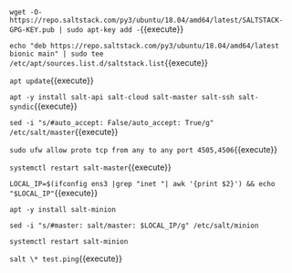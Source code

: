 `wget -O- https://repo.saltstack.com/py3/ubuntu/18.04/amd64/latest/SALTSTACK-GPG-KEY.pub | sudo apt-key add -`{{execute}}

`echo "deb https://repo.saltstack.com/py3/ubuntu/18.04/amd64/latest bionic main" | sudo tee /etc/apt/sources.list.d/saltstack.list`{{execute}}

`apt update`{{execute}}

`apt -y install salt-api salt-cloud salt-master salt-ssh salt-syndic`{{execute}}

`sed -i "s/#auto_accept: False/auto_accept: True/g" /etc/salt/master`{{execute}}

`sudo ufw allow proto tcp from any to any port 4505,4506`{{execute}}

`systemctl restart salt-master`{{execute}}

`LOCAL_IP=$(ifconfig ens3 |grep "inet "| awk '{print $2}') && echo "$LOCAL_IP"`{{execute}}

`apt -y install salt-minion`

`sed -i "s/#master: salt/master: $LOCAL_IP/g" /etc/salt/minion`

`systemctl restart salt-minion`

`salt \* test.ping`{{execute}}

